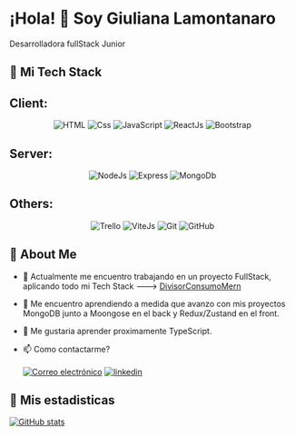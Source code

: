 
# ¡Hola! 👋 Soy Giuliana Lamontanaro

Desarrolladora fullStack Junior


## 🚀 Mi Tech Stack

## **Client:** 
<p align="center">
  <img src="https://img.icons8.com/?size=50&id=46605&format=png" alt="HTML">
  <img src="https://img.icons8.com/?size=50&id=107497&format=png" alt="Css">
  <img src="https://img.icons8.com/?size=50&id=gYCTehfTlYk5&format=png" alt="JavaScript">
  <img src="https://img.icons8.com/?size=50&id=lVitPDXqQKP8&format=png" alt="ReactJs">
  <img src="https://img.icons8.com/?size=50&id=LPItodDU262T&format=png" alt="Bootstrap">
</p>



## **Server:** 
<p align="center">
  <img src= "https://img.icons8.com/?size=50&id=54087&format=png" alt="NodeJs">
  <img src= "https://img.icons8.com/?size=50&id=9Gfx4Dfxl0JK&format=png" alt="Express">
  <img src= "https://img.icons8.com/?size=50&id=74402&format=png" alt="MongoDb">
</p>

## **Others:**
<p align="center">
  <img src= "https://img.icons8.com/?size=50&id=HxCJ3JvA06ml&format=png" alt="Trello">
  <img src= "https://img.icons8.com/?size=50&id=43169&format=png" alt="ViteJs">
  <img src= "https://img.icons8.com/?size=50&id=20906&format=png" alt="Git">
  <img src= "https://img.icons8.com/?size=50&id=118557&format=png" alt="GitHub">
</p>


## 🚀  About Me


- 🔭 Actualmente me encuentro trabajando en un proyecto FullStack, aplicando todo mi Tech Stack ---> [DivisorConsumoMern](https://github.com/lamontanarog/DivisorConsumoMern)
- 🌱 Me encuentro aprendiendo a medida que avanzo con mis proyectos MongoDB junto a Moongose en el back y Redux/Zustand en el front.
- 🤔 Me gustaria aprender proximamente TypeScript.

- 📫 Como contactarme?
<br> <br>
[![Correo electrónico](https://img.shields.io/badge/Correo-white?style=for-the-badge&logo=gmail)](mailto:lamontanarog@gmail.com?Subject=Agenda%20De%20Entrevista%20Para:)
[![linkedin](https://img.shields.io/badge/linkedin-0A66C2?style=for-the-badge&logo=linkedin&logoColor=white)](https://www.linkedin.com/in/giuliana-lamontanaro-432a2a223)


## 🚀 Mis estadisticas

[![GitHub stats](https://github-readme-stats.vercel.app/api/top-langs/?username=lamontanarog&theme=cobalt&show_icons=true&layout=compact)](https://github.com/lamontanarog)



